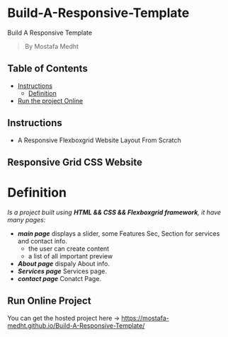 # Build-A-Responsive-Template
Build A Responsive Template

> By Mostafa Medht


## Table of Contents

* [Instructions](#instructions)
    * [Definition](#Definition)
* [Run the project Online](#Run)


## Instructions
 * A Responsive Flexboxgrid Website Layout From Scratch
##  Responsive Grid CSS Website

# Definition
_Is a project built using **HTML && CSS && Flexboxgrid framework**, it have many pages:_
* _**main page**_ displays a slider, some Features Sec, Section for services and contact info.
  * the user can create content
  * a list of all important preview
* _**About page**_ dispaly About info.  
* _**Services page**_ Services page.
* _**contact page**_ Conatct Page.  

## Run Online Project

You can get the hosted project here -> https://mostafa-medht.github.io/Build-A-Responsive-Template/
